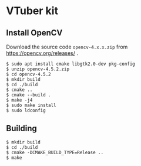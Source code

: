 # VTuber kit

## Install OpenCV

Download the source code `opencv-4.x.x.zip`
from https://opencv.org/releases/ .

```
$ sudo apt install cmake libgtk2.0-dev pkg-config
$ unzip opencv-4.5.2.zip
$ cd opencv-4.5.2
$ mkdir build
$ cd ./build
$ cmake ..
$ cmake --build .
$ make -j4
$ sudo make install
$ sudo ldconfig
```

## Building

```
$ mkdir build
$ cd ./build
$ cmake -DCMAKE_BUILD_TYPE=Release ..
$ make
```
